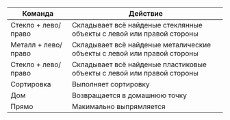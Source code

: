 | Команда | Действие |
|---------|----------|
| Стекло + лево/право |  Складывает всё найденые стеклянные объекты с левой или правой стороны |
| Металл + лево/право |  Складывает всё найденые металические объекты с левой или правой стороны |
| Стекло + лево/право |  Складывает всё найденые пластиковые объекты с левой или правой стороны |
| Сортировка | Выполняет сортировку |
| Дом | Возвращается в домашнюю точку |
| Прямо | Макимально выпрямляется |
